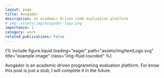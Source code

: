```yaml
---
layout: page
title: Avogador
description: an academic driven code evaluation platform
# img: assets/img/avogador-logo.png
importance: 1
category: work
related_publications: false
---
```


<div class="row">    
    <div class="col-sm mt-3 mt-md-0">
        {% include figure.liquid loading="eager" path="assets/img/textLogo.svg" title="example image" class="img-fluid rounded" %}
    </div>
</div>

Avogador is an academic driven programming evaluation platform.
For know this post is just a stub, I will complete it in the future.

